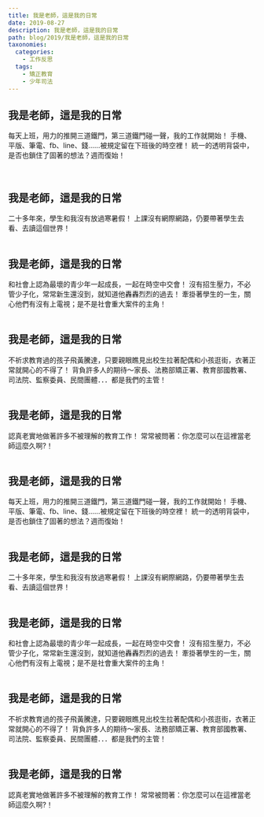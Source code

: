 ```yaml
---
title: 我是老師，這是我的日常
date: 2019-08-27
description: 我是老師，這是我的日常
path: blog/2019/我是老師，這是我的日常
taxonomies:
  categories: 
    - 工作反思
  tags: 
    - 矯正教育
    - 少年司法
---
```

## 我是老師，這是我的日常
每天上班，用力的推開三道鐵門，第三道鐵門碰一聲，我的工作就開始！
手機、平版、筆電、fb、line、錢……被規定留在下班後的時空裡！
統一的透明背袋中，是否也鎖住了固著的想法？週而復始！

<br>

## 我是老師，這是我的日常
二十多年來，學生和我沒有放過寒暑假！
上課沒有網際網路，仍要帶著學生去看、去讀這個世界！
<br>
<br>
## 我是老師，這是我的日常
和社會上認為最壞的青少年一起成長，一起在時空中交會！
沒有招生壓力，不必管少子化，常常新生還沒到，就知道他轟轟烈烈的過去！
牽掛著學生的一生，關心他們有沒有上電視；是不是社會重大案件的主角！
<br>
<br>
## 我是老師，這是我的日常
不祈求教育過的孩子飛黃騰達，只要親眼瞧見出校生拉著配偶和小孩逛街，衣著正常就開心的不得了！
背負許多人的期待～家長、法務部矯正署、教育部國教署、司法院、監察委員、民間團體．．．都是我們的主管！
<br>
<br>
## 我是老師，這是我的日常
認真老實地做著許多不被理解的教育工作！
常常被問著：你怎麼可以在這裡當老師這麼久啊?！
<br>
<br>
## 我是老師，這是我的日常
每天上班，用力的推開三道鐵門，第三道鐵門碰一聲，我的工作就開始！
手機、平版、筆電、fb、line、錢……被規定留在下班後的時空裡！
統一的透明背袋中，是否也鎖住了固著的想法？週而復始！
<br>
<br>
## 我是老師，這是我的日常
二十多年來，學生和我沒有放過寒暑假！
上課沒有網際網路，仍要帶著學生去看、去讀這個世界！
<br>
<br>
## 我是老師，這是我的日常
和社會上認為最壞的青少年一起成長，一起在時空中交會！
沒有招生壓力，不必管少子化，常常新生還沒到，就知道他轟轟烈烈的過去！
牽掛著學生的一生，關心他們有沒有上電視；是不是社會重大案件的主角！
<br>
<br>
## 我是老師，這是我的日常
不祈求教育過的孩子飛黃騰達，只要親眼瞧見出校生拉著配偶和小孩逛街，衣著正常就開心的不得了！
背負許多人的期待～家長、法務部矯正署、教育部國教署、司法院、監察委員、民間團體．．．都是我們的主管！
<br>
<br>
## 我是老師，這是我的日常
認真老實地做著許多不被理解的教育工作！
常常被問著：你怎麼可以在這裡當老師這麼久啊?！
